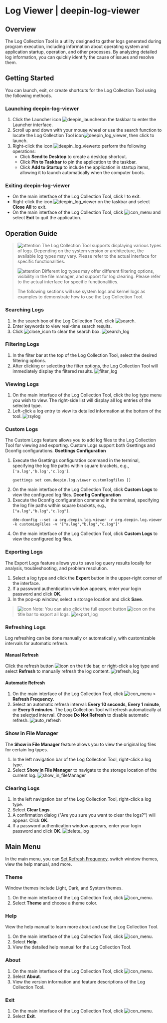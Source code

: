 # Log Viewer | deepin-log-viewer
## Overview
The Log Collection Tool is a utility designed to gather logs generated during program execution, including information about operating system and application startup, operation, and other processes. By analyzing detailed log information, you can quickly identify the cause of issues and resolve them.
## Getting Started
You can launch, exit, or create shortcuts for the Log Collection Tool using the following methods.
### Launching deepin-log-viewer
1. Click the Launcher icon ![deepin_launcher](../common/deepin_launcher.svg)on the taskbar to enter the Launcher interface.
2. Scroll up and down with your mouse wheel or use the search function to locate the Log Collection Tool icon![deepin_log_viewer](../common/deepin_log_viewer.svg), then click to launch.
3. Right-click the icon  ![deepin_log_viewer](../common/deepin_log_viewer.svg)to perform the following operations:
   - Click **Send to Desktop** to create a desktop shortcut.
   - Click **Pin to Taskbar** to pin the application to the taskbar.
   - Click **Add to Startup** to include the application in startup items, allowing it to launch automatically when the computer boots.
### Exiting deepin-log-viewer
- On the main interface of the Log Collection Tool, click ! to exit.
- Right-click the icon ![deepin_log_viewer](../common/deepin_log_viewer.svg) on the taskbar and select **Close All** to exit.
- On the main interface of the Log Collection Tool, click ![icon_menu](../common/icon_menu.svg) and select **Exit** to quit the application.
## Operation Guide
> ![attention](../common/attention.svg) The Log Collection Tool supports displaying various types of logs. Depending on the system version or architecture, the available log types may vary. Please refer to the actual interface for specific functionalities.
>
> ![attention](../common/attention.svg) Different log types may offer different filtering options, visibility in the file manager, and support for log clearing. Please refer to the actual interface for specific functionalities.
>
> The following sections will use system logs and kernel logs as examples to demonstrate how to use the Log Collection Tool.
### Searching Logs
1. In the search box of the Log Collection Tool, click ![search](../common/search.svg).
2. Enter keywords to view real-time search results.
3. Click ![close_icon](../common/close_icon.svg) to clear the search box.
   ![search_log](fig/search_log.png)
### Filtering Logs
1. In the filter bar at the top of the Log Collection Tool, select the desired filtering options.
2. After clicking or selecting the filter options, the Log Collection Tool will immediately display the filtered results.
   ![filter_log](fig/filter_log.png)
### Viewing Logs
1. On the main interface of the Log Collection Tool, click the log type menu you wish to view. The right-side list will display all log entries of the selected type.
2. Left-click a log entry to view its detailed information at the bottom of the tool.
   ![rsylog](fig/syslog.png)
### Custom Logs
The Custom Logs feature allows you to add log files to the Log Collection Tool for viewing and exporting. Custom Logs support both Gsettings and Dconfig configurations.
**Gsettings Configuration**
1. Execute the Gsettings configuration command in the terminal, specifying the log file paths within square brackets, e.g., `['a.log','b.log','c.log']`.
   ```shell
   gsettings set com.deepin.log.viewer customlogfiles []
   ```
2. On the main interface of the Log Collection Tool, click **Custom Logs** to view the configured log files.
**Dconfig Configuration**
1. Execute the Dconfig configuration command in the terminal, specifying the log file paths within square brackets, e.g., `["a.log","b.log","c.log"]`.
   ```shell
   dde-dconfig --set -a org.deepin.log.viewer -r org.deepin.log.viewer -k customLogFiles -v '["a.log","b.log","c.log"]'
   ```
2. On the main interface of the Log Collection Tool, click **Custom Logs** to view the configured log files.
### Exporting Logs
The Export Logs feature allows you to save log query results locally for analysis, troubleshooting, and problem resolution.
1. Select a log type and click the **Export** button in the upper-right corner of the interface.
2. If a password authentication window appears, enter your login password and click **OK**.
3. In the pop-up window, select a storage location and click **Save**.
> ![icon](../common/notes.svg) Note: You can also click the full export button ![icon](../common/export.svg) on the title bar to export all logs.
> ![export_log](fig/export_log.png)
### Refreshing Logs
Log refreshing can be done manually or automatically, with customizable intervals for automatic refresh.
#### Manual Refresh
Click the refresh button ![icon](../common/refresh.svg) on the title bar, or right-click a log type and select **Refresh** to manually refresh the log content.
   ![refresh_log](fig/refresh_log.png)
#### Automatic Refresh
1. On the main interface of the Log Collection Tool, click ![icon_menu](../common/icon_menu.svg) > **Refresh Frequency**.
2. Select an automatic refresh interval: **Every 10 seconds**, **Every 1 minute**, or **Every 5 minutes**. The Log Collection Tool will refresh automatically at the selected interval. Choose **Do Not Refresh** to disable automatic refresh.
   ![auto_refresh](fig/auto_refresh.png)
### Show in File Manager
The **Show in File Manager** feature allows you to view the original log files for certain log types.
1. In the left navigation bar of the Log Collection Tool, right-click a log type.
2. Select **Show in File Manager** to navigate to the storage location of the current log.
   ![show_in_fileManager](fig/show_in_fileManager.png)
### Clearing Logs
1. In the left navigation bar of the Log Collection Tool, right-click a log type.
2. Select **Clear Logs**.
3. A confirmation dialog ("Are you sure you want to clear the logs?") will appear. Click **OK**.
4. If a password authentication window appears, enter your login password and click **OK**.
   ![delete_log](fig/delete_log.png)
## Main Menu
In the main menu, you can [Set Refresh Frequency](#automatic-refresh), switch window themes, view the help manual, and more.
### Theme
Window themes include Light, Dark, and System themes.
1. On the main interface of the Log Collection Tool, click ![icon_menu](../common/icon_menu.svg).
2. Select **Theme** and choose a theme color.
### Help
View the help manual to learn more about and use the Log Collection Tool.
1. On the main interface of the Log Collection Tool, click ![icon_menu](../common/icon_menu.svg).
2. Select **Help**.
3. View the detailed help manual for the Log Collection Tool.
### About
1. On the main interface of the Log Collection Tool, click ![icon_menu](../common/icon_menu.svg).
2. Select **About**.
3. View the version information and feature descriptions of the Log Collection Tool.
### Exit
1. On the main interface of the Log Collection Tool, click ![icon_menu](../common/icon_menu.svg).
2. Select **Exit**.

